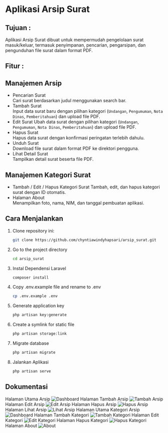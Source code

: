 # Aplikasi Arsip Surat

## Tujuan :
Aplikasi Arsip Surat dibuat untuk mempermudah pengelolaan surat masuk/keluar, termasuk penyimpanan, pencarian, pengarsipan, dan pengunduhan file surat dalam format PDF.

## Fitur :
## Manajemen Arsip
- Pencarian Surat  
  Cari surat berdasarkan judul menggunakan search bar.
- Tambah Surat  
  Input data surat baru dengan pilihan kategori (`Undangan`, `Pengumuman`, `Nota Dinas`, `Pemberitahuan`) dan upload file PDF.
- Edit Surat
  Ubah data surat dengan pilihan kategori (`Undangan`, `Pengumuman`, `Nota Dinas`, `Pemberitahuan`) dan upload file PDF.
- Hapus Surat  
  Hapus data surat dengan konfirmasi peringatan terlebih dahulu.
- Unduh Surat  
  Download file surat dalam format PDF ke direktori pengguna.
- Lihat Detail Surat  
  Tampilkan detail surat beserta file PDF.

## Manajemen Kategori Surat  
- Tambah / Edit / Hapus Kategori Surat
  Tambah, edit, dan hapus kategori surat dengan ID otomatis.
- Halaman About  
  Menampilkan foto, nama, NIM, dan tanggal pembuatan aplikasi.

## Cara Menjalankan
1. Clone repository ini:
   ```bash
   git clone https://github.com/chyntiawindyhapsari/arsip_surat.git
   ```
2. Go to the project directory
   ```bash
   cd arsip_surat
   ```
3. Instal Dependensi Laravel
   ```bash
   composer install
   ```
4. Copy .env.example file and rename to .env
   ```bash
   cp .env.example .env
   ```
5. Generate application key
   ```bash
   php artisan key:generate
   ```
6. Create a symlink for static file
   ```bash
   php artisan storage:link
   ```
7. Migrate database
   ```bash
   php artisan migrate
   ```
8. Jalankan Aplikasi
   ```bash
   php artisan serve
   ```

## Dokumentasi
Halaman Utama Arsip
![Dashboard](images/dashboard.png)
Halaman Tambah Arsip
![Tambah Arsip](images/tambah_arsip.png)
Halaman Edit Arsip
![Edit Arsip](images/edit_arsip.png)
Halaman Hapus Arsip
![Hapus Arsip](images/hapus_arsip.png)
Halaman Lihat Arsip
![Lihat Arsip](images/lihat_arsip.png)
Halaman Utama Kategori Arsip
![Dashboard](images/dashboard_kategori.png)
Halaman Tambah Kategori
![Tambah Kategori](images/tambah_kategori.png)
Halaman Edit Kategori
![Edit Kategori](images/edit_kategori.png)
Halaman Hapus Kategori
![Hapus Kategori](images/hapus_kategori.png)
Halaman About
![About](images/about.png)
